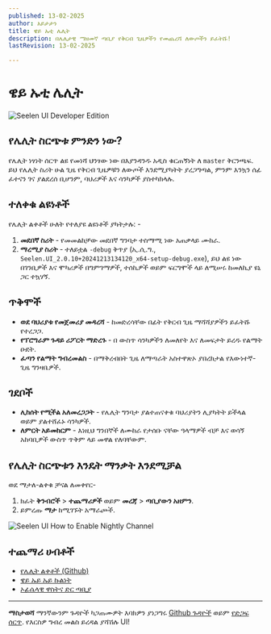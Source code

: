 ```yaml
---
published: 13-02-2025
author: አይታታን
title: ዌይ ኡቲ ሌሊት
description: በሌሊታዊ ማዘመኛ ጣቢያ የቅርብ ጊዜዎችን የመጨረሻ ለውጦችን ይፈትሹ!
lastRevision: 13-02-2025

---
```


# ዌይ ኡቲ ሌሊት

![Seelen UI Developer Edition](https://github.com/user-attachments/assets/76634b49-7b09-4ef2-9643-e93542309f5d)

## የሌሊት ስርጭቱ ምንድን ነው?

የሌሊት ነፃነት ሰርጥ ልዩ የመነሻ ህንፃው ነው
 በእያንዳንዱ አዲስ ቁርጠኝነት ለ `master` ቅርንጫፍ. ይህ
 የሌሊት ስሪት ሁል ጊዜ የቅርብ ጊዜዎቹን ለውጦች እንደሚያካትት ያረጋግጣል,
 ምንም እንኳን ሰፊ ፈተናን ገና ያልደረሰ ቢሆንም, ባህሪዎች እና ሳንካዎች ያስተካክላሉ.

## ተለቀቁ ልዩነቶች

የሌሊት ልቀቶች ሁለት የተለያዩ ልዩነቶች ያካትታሉ: -

1. **መደበኛ ስሪት** - የመመልከቻው መደበኛ ግንባታ ተስማሚ ነው
    አጠቃላይ ሙከራ.
2. **ማረሚያ ስሪት** - ተለይቷል `-debug` ቅጥያ (ኢ.ሲ.ግ.,
   `Seelen.UI_2.0.10+20241213134120_x64-setup-debug.exe`), ይህ ልዩ ነው
    በገንቢዎች እና ሞካሪዎች በግምገማዎች, ተሰኪዎች ወይም ፍርግሞች ላይ ለሚሠሩ
    ከመለኪያ ዩኒ ጋር ተኳሃኝ.

## ጥቅሞች

* **ወደ ባህሪያቱ የመጀመሪያ መዳረሻ** - ከመድረሳቸው በፊት የቅርብ ጊዜ ማሻሻያዎችን ይፈትሹ
   የተረጋጋ.
* **የፕሮግራም ጉዳይ ሪፖርት ማድረጉ** - በ ውስጥ ሳንካዎችን ለመለየት እና ለመፍታት ይረዱ
   የልማት ዑደት.
* **ፈጣን የልማት ግብረመልስ** - በማቅረብበት ጊዜ ለማጣራት አስተዋጽኦ ያበረክታል
   የእውነተኛ-ጊዜ ግንዛቤዎች.

## ገደቦች

* **ሊከሰት የሚችል አለመረጋጋት** - የሌሊት ግንባታ ያልተጠናቀቁ ባህሪያትን ሊያካትት ይችላል ወይም
   ያልተሸፈኑ ሳንካዎች.
* **ለምርት አይመከርም** - እነዚህ ግንበኞች ለሙከራ የታሰቡ ናቸው
   ዓላማዎች ብቻ እና ወሳኝ አከባቢዎች ውስጥ ጥቅም ላይ መዋል የለባቸውም.

## የሌሊት ስርጭቱን እንዴት ማንቃት እንደሚቻል

ወደ ማታለ-ልቀቁ ቻናል ለመቀየር-

1. ክፈት **ቅንብሮች** > **ተጨማሪዎች** ወይም **መረጃ** > **ጣቢያውን አዘምን**.
2. ይምረጡ **ማታ** ከሚገኙት አማራጮች.

![Seelen UI How to Enable Nightly Channel](https://github.com/user-attachments/assets/ae88aeac-98cc-4424-a9e7-fb59740b694e)

## ተጨማሪ ሀብቶች

* [የሌሊት ልቀቶች (Github)](https://github.com/eythaann/Seelen-UI/releases/tag/nightly)
* [ዌይ ኡይ ኡይ ኩልነት](https://discord.gg/ABfASx5ZAJ)
* [ኦፊሴላዊ ዋስትና ድር ጣቢያ](https://seelen.io)

***

**ማስታወሻ** ማንኛውንም ጉዳዮች ካጋጠሙዎት እባክዎን ያነጋግሩ
[Github ጉዳዮች](https://github.com/eythaann/Seelen-UI/issues) ወይም
[የድጋፍ ሰርጥ](https://discord.gg/ABfASx5ZAJ). የእርስዎ ግብረ መልስ ይረዳል
 ያሻሽሉ UI!
